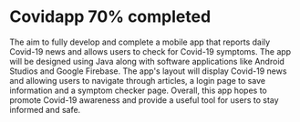 # Covidapp 70% completed

The aim to fully develop and complete a mobile app that reports daily Covid-19 news and allows users to check for Covid-19 symptoms. The app will be designed using
Java along with software applications like Android Studios and Google Firebase. The app's layout will display Covid-19 news and allowing users to
navigate through articles, a login page to save information and a symptom checker page. Overall, this app hopes to promote Covid-19 awareness and
provide a useful tool for users to stay informed and safe.
